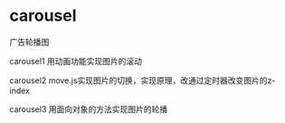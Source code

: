 # carousel
广告轮播图

carousel1 用动画功能实现图片的滚动

carousel2 move.js实现图片的切换，实现原理，改通过定时器改变图片的z-index 

carousel3 用面向对象的方法实现图片的轮播

